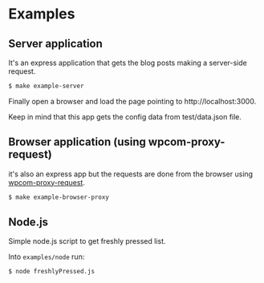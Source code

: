 # Examples

## Server application

It's an express application that gets the blog posts making a server-side request.

```bash
$ make example-server
```

Finally open a browser and load the page pointing to http://localhost:3000.

Keep in mind that this app gets the config data from test/data.json file.

## Browser application (using wpcom-proxy-request)

it's also an express app but the requests are done from the browser using
[wpcom-proxy-request](https://github.com/Automattic/wpcom-proxy-request).

```bash
$ make example-browser-proxy
```

## Node.js

Simple node.js script to get freshly pressed list.

Into `examples/node` run:

```bash
$ node freshlyPressed.js
```
